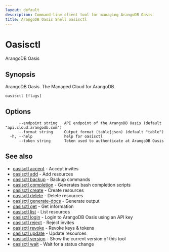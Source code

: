 ```yaml
---
layout: default
description: Command-line client tool for managing ArangoDB Oasis
title: ArangoDB Oasis Shell oasisctl
---
```

# Oasisctl

ArangoDB Oasis

## Synopsis

ArangoDB Oasis. The Managed Cloud for ArangoDB

```
oasisctl [flags]
```

## Options

```
      --endpoint string   API endpoint of the ArangoDB Oasis (default "api.cloud.arangodb.com")
      --format string     Output format (table|json) (default "table")
  -h, --help              help for oasisctl
      --token string      Token used to authenticate at ArangoDB Oasis
```

## See also

* [oasisctl accept](oasisctl-accept.html)	 - Accept invites
* [oasisctl add](oasisctl-add.html)	 - Add resources
* [oasisctl backup](oasisctl-backup.html)	 - Backup commands
* [oasisctl completion](oasisctl-completion.html)	 - Generates bash completion scripts
* [oasisctl create](oasisctl-create.html)	 - Create resources
* [oasisctl delete](oasisctl-delete.html)	 - Delete resources
* [oasisctl generate-docs](oasisctl-generate-docs.html)	 - Generate output
* [oasisctl get](oasisctl-get.html)	 - Get information
* [oasisctl list](oasisctl-list.html)	 - List resources
* [oasisctl login](oasisctl-login.html)	 - Login to ArangoDB Oasis using an API key
* [oasisctl reject](oasisctl-reject.html)	 - Reject invites
* [oasisctl revoke](oasisctl-revoke.html)	 - Revoke keys & tokens
* [oasisctl update](oasisctl-update.html)	 - Update resources
* [oasisctl version](oasisctl-version.html)	 - Show the current version of this tool
* [oasisctl wait](oasisctl-wait.html)	 - Wait for a status change

